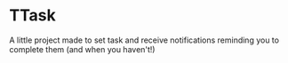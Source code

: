 # TTask
A little project made to set task and receive notifications reminding you to complete them (and when you haven't!)
